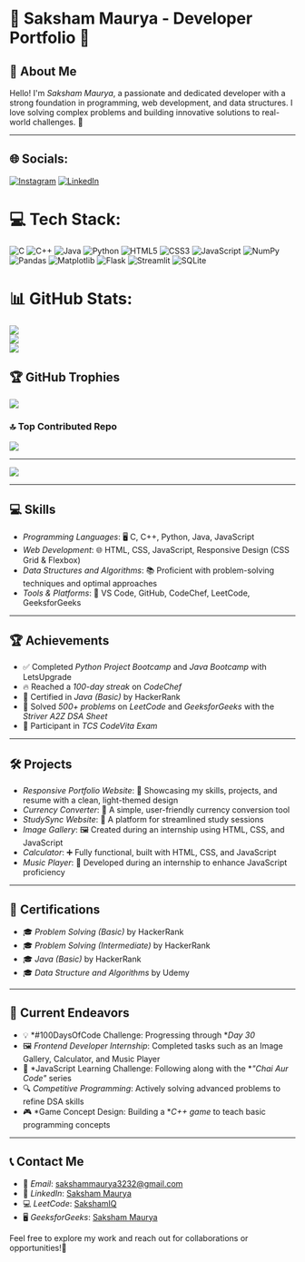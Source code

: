 # 🌟 Saksham Maurya - Developer Portfolio 🌟

## 👋 About Me  
Hello! I'm *Saksham Maurya*, a passionate and dedicated developer with a strong foundation in programming, web development, and data structures. I love solving complex problems and building innovative solutions to real-world challenges. 🚀

---


## 🌐 Socials:
[![Instagram](https://img.shields.io/badge/Instagram-%23E4405F.svg?logo=Instagram&logoColor=white)](https://instagram.com/maisakshamhoo) [![LinkedIn](https://img.shields.io/badge/LinkedIn-%230077B5.svg?logo=linkedin&logoColor=white)](https://linkedin.com/in/saksham-maurya-3feb) 

# 💻 Tech Stack:
![C](https://img.shields.io/badge/c-%2300599C.svg?style=for-the-badge&logo=c&logoColor=white) ![C++](https://img.shields.io/badge/c++-%2300599C.svg?style=for-the-badge&logo=c%2B%2B&logoColor=white) ![Java](https://img.shields.io/badge/java-%23ED8B00.svg?style=for-the-badge&logo=openjdk&logoColor=white) ![Python](https://img.shields.io/badge/python-3670A0?style=for-the-badge&logo=python&logoColor=ffdd54) ![HTML5](https://img.shields.io/badge/html5-%23E34F26.svg?style=for-the-badge&logo=html5&logoColor=white) ![CSS3](https://img.shields.io/badge/css3-%231572B6.svg?style=for-the-badge&logo=css3&logoColor=white) ![JavaScript](https://img.shields.io/badge/javascript-%23323330.svg?style=for-the-badge&logo=javascript&logoColor=%23F7DF1E) ![NumPy](https://img.shields.io/badge/numpy-%23013243.svg?style=for-the-badge&logo=numpy&logoColor=white) ![Pandas](https://img.shields.io/badge/pandas-%23150458.svg?style=for-the-badge&logo=pandas&logoColor=white) ![Matplotlib](https://img.shields.io/badge/Matplotlib-%23ffffff.svg?style=for-the-badge&logo=Matplotlib&logoColor=black) ![Flask](https://img.shields.io/badge/flask-%23000.svg?style=for-the-badge&logo=flask&logoColor=white) ![Streamlit](https://img.shields.io/badge/Streamlit-%23FE4B4B.svg?style=for-the-badge&logo=streamlit&logoColor=white) ![SQLite](https://img.shields.io/badge/sqlite-%2307405e.svg?style=for-the-badge&logo=sqlite&logoColor=white)

# 📊 GitHub Stats:
![](https://github-readme-stats.vercel.app/api?username=saksham3232&theme=dark&hide_border=false&include_all_commits=false&count_private=false)<br/>
![](https://github-readme-streak-stats.herokuapp.com/?user=saksham3232&theme=dark&hide_border=false)<br/>
![](https://github-readme-stats.vercel.app/api/top-langs/?username=saksham3232&theme=dark&hide_border=false&include_all_commits=false&count_private=false&layout=compact)

## 🏆 GitHub Trophies
![](https://github-profile-trophy.vercel.app/?username=saksham3232&theme=radical&no-frame=false&no-bg=true&margin-w=4)

### 🔝 Top Contributed Repo
![](https://github-contributor-stats.vercel.app/api?username=saksham3232&limit=5&theme=dark&combine_all_yearly_contributions=true)

---
[![](https://visitcount.itsvg.in/api?id=saksham3232&icon=0&color=0)](https://visitcount.itsvg.in)

---

## 💻 Skills  
- *Programming Languages*: 🖥 C, C++, Python, Java, JavaScript  
- *Web Development*: 🌐 HTML, CSS, JavaScript, Responsive Design (CSS Grid & Flexbox)  
- *Data Structures and Algorithms*: 📚 Proficient with problem-solving techniques and optimal approaches  
- *Tools & Platforms*: 🔧 VS Code, GitHub, CodeChef, LeetCode, GeeksforGeeks  

---

## 🏆 Achievements  
- ✅ Completed *Python Project Bootcamp* and *Java Bootcamp* with LetsUpgrade  
- 🔥 Reached a *100-day streak* on *CodeChef*  
- 📜 Certified in *Java (Basic)* by HackerRank  
- 🧩 Solved *500+ problems* on *LeetCode* and *GeeksforGeeks* with the *Striver A2Z DSA Sheet*  
- 🎯 Participant in *TCS CodeVita Exam*  

---

## 🛠 Projects  
- *Responsive Portfolio Website*: 🌟 Showcasing my skills, projects, and resume with a clean, light-themed design  
- *Currency Converter*: 💱 A simple, user-friendly currency conversion tool  
- *StudySync Website*: 📖 A platform for streamlined study sessions  
- *Image Gallery*: 🖼 Created during an internship using HTML, CSS, and JavaScript  
- *Calculator*: ➕ Fully functional, built with HTML, CSS, and JavaScript  
- *Music Player*: 🎵 Developed during an internship to enhance JavaScript proficiency  

---

## 🏅 Certifications  
- 🎓 *Problem Solving (Basic)* by HackerRank
- 🎓 *Problem Solving (Intermediate)* by HackerRank
- 🎓 *Java (Basic)* by HackerRank
- 🎓 *Data Structure and Algorithms* by Udemy

---

## 🚀 Current Endeavors  
- 💡 *#100DaysOfCode Challenge: Progressing through **Day 30*  
- 🖼 *Frontend Developer Internship*: Completed tasks such as an Image Gallery, Calculator, and Music Player  
- 📘 *JavaScript Learning Challenge: Following along with the **"Chai Aur Code"* series  
- 🔍 *Competitive Programming*: Actively solving advanced problems to refine DSA skills  
- 🎮 *Game Concept Design: Building a **C++ game* to teach basic programming concepts  

---

## 📞 Contact Me  
- 📧 *Email*: sakshammaurya3232@gmail.com  
- 🔗 *LinkedIn*: [Saksham Maurya](https://www.linkedin.com/in/saksham-maurya-3feb?utm_source=share&utm_campaign=share_via&utm_content=profile&utm_medium=android_app)  
- 💻 *LeetCode*: [SakshamIQ](https://leetcode.com/u/sakshamIQ/)  
- 🖥 *GeeksforGeeks*: [Saksham Maurya](https://www.geeksforgeeks.org/user/sakshammacdz4/)  

Feel free to explore my work and reach out for collaborations or opportunities!🤝
